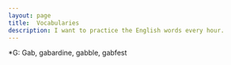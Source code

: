 ```yaml
---
layout: page
title:  Vocabularies
description: I want to practice the English words every hour. 
---
```


*G: Gab, gabardine, gabble, gabfest


